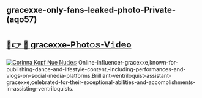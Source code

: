 ## gracexxe-only-fans​-leaked-photo​-Private-(aqo57)


# <h2><a href="https://mediaupload.pro?title=gracexxe&ref=git">🔗👉 🔴 gracexxe-P𝚑ot𝚘𝚜-V𝚒d𝚎o</a></h2>

[![Corinna Kopf Nue Nu𝚍e𝚜](https://i.imgur.com/0qMVB7G.gif)](https://mediaupload.pro?title=gracexxe&ref=git)
Online-influencer-gracexxe,known-for-publishing-dance-and-lifestyle-content,-including-performances-and-vlogs-on-social-media-platforms.Brilliant-ventriloquist-assistant-gracexxe,celebrated-for-their-exceptional-abilities-and-accomplishments-in-assisting-ventriloquists.  